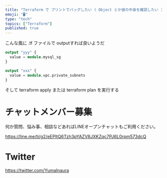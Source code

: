 ```yaml
---
title: "Terraform で プリントでバッグしたい ( Object とか値の中身を確認したい )"
emoji: "🖥"
type: "tech"
topics: ["Terraform"]
published: true
---
```


こんな風に .tf ファイルで outputすれば良いようだ

```terraform
output "yyy" {
  value = module.mysql_sg
}

output "xxx" {
  value = module.vpc.private_subnets
}
```

そして terraform apply または terraform plan を実行する



# チャットメンバー募集


何か質問、悩み事、相談などあればLINEオープンチャットもご利用ください。

https://line.me/ti/g2/eEPltQ6Tzh3pYAZV8JXKZqc7PJ6L0rpm573dcQ


# Twitter

https://twitter.com/YumaInaura

